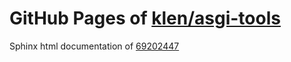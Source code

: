 GitHub Pages of [klen/asgi-tools](https://github.com/klen/asgi-tools.git)
===
Sphinx html documentation of [69202447](https://github.com/klen/asgi-tools/tree/69202447dcf2ecb1689a03e63bb54f71397112d2)
